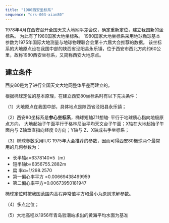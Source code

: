 ```yaml
---
title: "1980西安坐标系"
sequence: "crs-003-xian80"
---
```


1978年4月在西安召开全国天文大地网平差会议，确定重新定位，建立我国新的坐标系。
为此有了1980国家大地坐标系。
1980国家大地坐标系采用地球椭球基本参数为1975年国际大地测量与地球物理联合会第十六届大会推荐的数据。
该坐标系的大地原点设在我国中部的陕西省泾阳县永乐镇，位于西安市西北方向约60公里，故称1980西安坐标系，又简称西安大地原点。

## 建立条件

西安80是为了进行全国天文大地网整体平差而建立的。

根据椭球定位的基本原理，在建立西安80坐标系时有以下先决条件：

（1）大地原点在我国中部，具体地点是陕西省泾阳县永乐镇；

（2）西安80坐标系是**参心坐标系**，椭球短轴Z11想轴· 平行于地球质心指向地极原点方向，
大地起始子午面平行于格林尼治平均天文台子午面；X轴在大地起始子午面内与 Z轴垂直指向经度 0方向；Y轴与 Z、X轴成右手坐标系；

（3）椭球参数采用IUG 1975年大会推荐的参数，因而可得西安80椭球两个最常用的几何参数为：

- 长半轴a=6378140±5（m）
- 短半轴b=6356755.2882m
- 扁 率α=1/298.2570
- 第一偏心率平方 =0.00669438499959
- 第二偏心率平方=0.00673950181947

椭球定位时按我国范围内高程异常值平方和最小为原则求解参数。

（4）多点定位；

（5）大地高程以1956年青岛验潮站求出的黄海平均水面为基准





